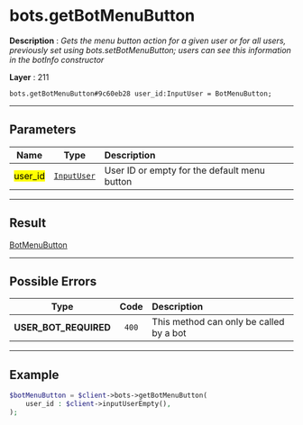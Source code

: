 # bots.getBotMenuButton

**Description** : *Gets the menu button action for a given user or for all users, previously set using bots\.setBotMenuButton; users can see this information in the botInfo constructor*

**Layer** : 211

```tl
bots.getBotMenuButton#9c60eb28 user_id:InputUser = BotMenuButton;
```

---

## Parameters

| Name | Type | Description |
| :---: | :---: | :--- |
| <mark>user_id</mark> | [`InputUser`](type/InputUser) | User ID or empty for the default menu button |

---

## Result

[BotMenuButton](type/BotMenuButton)

---

## Possible Errors

| Type | Code | Description |
| :---: | :---: | :--- |
| **USER_BOT_REQUIRED** | `400` | This method can only be called by a bot |

---

## Example

```php
$botMenuButton = $client->bots->getBotMenuButton(
	user_id : $client->inputUserEmpty(),
);
```